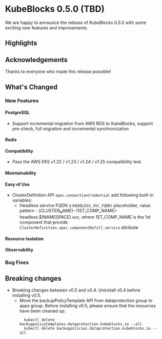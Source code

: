 # KubeBlocks 0.5.0 (TBD)

We are happy to announce the release of KubeBlocks 0.5.0 with some exciting new features and improvements.

## Highlights

## Acknowledgements

Thanks to everyone who made this release possible!


## What's Changed

### New Features

#### PostgreSQL
- Support incremental migration from AWS RDS to KubeBlocks, support pre-check, full migration and incremental synchronization

#### Redis

#### Compatibility
- Pass the AWS EKS v1.22 / v1.23 / v1.24 / v1.25 compatibility test. 

#### Maintainability


#### Easy of Use

* ClusterDefinition API `spec.connectionCredential` add following built-in variables:
  * Headless service FQDN `$(HEADLESS_SVC_FQDN)` placeholder, value pattern - $(CLUSTER_NAME)-$(1ST_COMP_NAME)-headless.$(NAMESPACE).svc, where 1ST_COMP_NAME is the 1st component that provide `ClusterDefinition.spec.componentDefs[].service` attribute

#### Resource Isolation


#### Observability


### Bug Fixes


## Breaking changes

- Breaking changes between v0.5 and v0.4. Uninstall v0.4 before installing v0.5.
  - Move the backupPolicyTemplate API from dataprotection group to apps group.
    Before installing v0.5, please ensure that the resources have been cleaned up:
     ```
       kubectl delete backuppolicytemplates.dataprotection.kubeblocks.io --all
       kubectl delete backuppolicies.dataprotection.kubeblocks.io --all
     ```